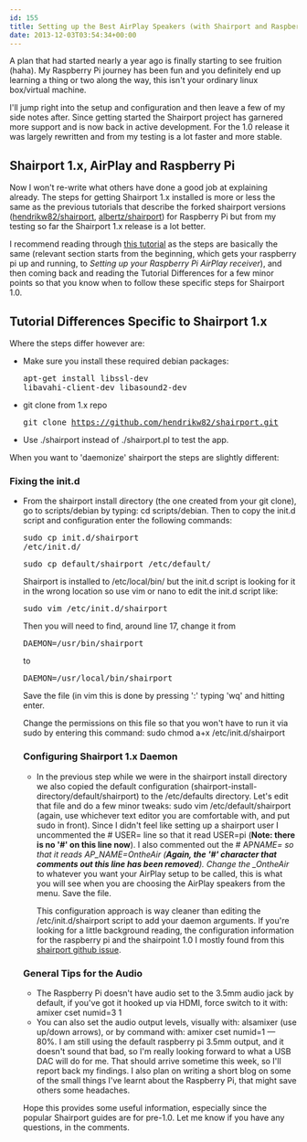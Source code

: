 ```yaml
---
id: 155
title: Setting up the Best AirPlay Speakers (with Shairport and Raspberry Pi)
date: 2013-12-03T03:54:34+00:00
---
```


A plan that had started nearly a year ago is finally starting to see fruition (haha). My Raspberry Pi journey has been fun and you definitely end up learning a thing or two along the way, this isn't your ordinary linux box/virtual machine.

I'll jump right into the setup and configuration and then leave a few of my side notes after. Since getting started the Shairport project has garnered more support and is now back in active development. For the 1.0 release it was largely rewritten and from my testing is a lot faster and more stable.

## **Shairport 1.x, AirPlay and Raspberry Pi**

Now I won't re-write what others have done a good job at explaining already. The steps for getting Shairport 1.x installed is more or less the same as the previous tutorials that describe the forked shairport versions ([hendrikw82/shairport](https://github.com/hendrikw82/shairport), [albertz/shairport](https://github.com/albertz/shairport)) for Raspberry Pi but from my testing so far the Shairport 1.x release is a lot better.

I recommend reading through [this tutorial](http://www.raywenderlich.com/44918/raspberry-pi-airplay-tutorial "Old Shairport Raspberry Pi Tutorial") as the steps are basically the same (relevant section starts from the beginning, which gets your raspberry pi up and running, to _Setting up your Raspberry Pi AirPlay receiver_), and then coming back and reading the Tutorial Differences for a few minor points so that you know when to follow these specific steps for Shairport 1.0.

## Tutorial Differences Specific to Shairport 1.x

Where the steps differ however are:

- Make sure you install these required debian packages: <pre class="lang:default decode:true">apt-get install libssl-dev libavahi-client-dev libasound2-dev</pre>

- git clone from 1.x repo <pre class="crayon-selected">git clone https://github.com/hendrikw82/shairport.git</pre>

- Use <span class="lang:default decode:true crayon-inline">./shairport</span> instead of <span class="lang:default decode:true  crayon-inline ">./shairport.pl</span> to test the app.

When you want to 'daemonize' shairport the steps are slightly different:

### Fixing the init.d

- From the shairport install directory (the one created from your git clone), go to scripts/debian by typing: <span class="lang:default decode:true  crayon-inline">cd scripts/debian</span>. Then to copy the init.d script and configuration enter the following commands: <pre class="lang:default decode:true " >sudo cp init.d/shairport /etc/init.d/</pre>

  <pre class="lang:default decode:true " >sudo cp default/shairport /etc/default/</pre>

  Shairport is installed to /etc/local/bin/ but the init.d script is looking for it in the wrong location so use vim or nano to edit the init.d script like:

  <pre class="lang:default decode:true " >sudo vim /etc/init.d/shairport</pre>

  Then you will need to find, around line 17, change it
  from

  <pre class="lang:default decode:true " >DAEMON=/usr/bin/shairport</pre>

  to

  <pre class="lang:default decode:true " >DAEMON=/usr/local/bin/shairport</pre>

  Save the file (in vim this is done by pressing ':' typing 'wq' and hitting enter.

  Change the permissions on this file so that you won't have to run it via sudo by entering this command:
  <span class="lang:default decode:true  crayon-inline " >sudo chmod a+x /etc/init.d/shairport</span> </li>

  ### Configuring Shairport 1.x Daemon

  - In the previous step while we were in the shairport install directory we also copied the default configuration (<span class="lang:default decode:true  crayon-inline " >shairport-install-directory/default/shairport</span>) to the <span class="lang:default decode:true  crayon-inline " >/etc/defaults</span> directory. Let's edit that file and do a few minor tweaks: <span class="lang:default decode:true  crayon-inline " >sudo vim /etc/default/shairport</span> (again, use whichever text editor you are comfortable with, and put sudo in front). Since I didn't feel like setting up a shairport user I uncommented the <span class="lang:default decode:true  crayon-inline " ># USER=</span> line so that it read <span class="lang:default decode:true  crayon-inline " >USER=pi</span> (**Note: there is no '#' on this line now**). I also commented out the <span class="lang:default decode:true  crayon-inline " ># AP*NAME=</span> so that it reads <span class="lang:default decode:true  crayon-inline " >AP_NAME=OntheAir</span> (**Again, the '#' character that comments out this line has been removed**). Change the \_OntheAir* to whatever you want your AirPlay setup to be called, this is what you will see when you are choosing the AirPlay speakers from the menu. Save the file.</p>
    This configuration approach is way cleaner than editing the /etc/init.d/shairport script to add your daemon arguments. If you're looking for a little background reading, the configuration information for the raspberry pi and the shairpoint 1.0 I mostly found from this [shairport github issue](https://github.com/abrasive/shairport/issues/242 "Shairpoint 1.0 & Raspberry Pi Github Issue"). </li> </ul>

    ### General Tips for the Audio

    - The Raspberry Pi doesn't have audio set to the 3.5mm audio jack by default, if you've got it hooked up via HDMI, force switch to it with: <span class="lang:default decode:true  crayon-inline " >amixer cset numid=3 1</span>
    - You can also set the audio output levels, visually with: <span class="lang:default decode:true  crayon-inline " >alsamixer</span> (use up/down arrows), or by command with: <span class="lang:default decode:true  crayon-inline " >amixer cset numid=1 — 80%</span>.
      I am still using the default raspberry pi 3.5mm output, and it doesn't sound that bad, so I'm really looking forward to what a USB DAC will do for me. That should arrive sometime this week, so I'll report back my findings. I also plan on writing a short blog on some of the small things I've learnt about the Raspberry Pi, that might save others some headaches.

    Hope this provides some useful information, especially since the popular Shairport guides are for pre-1.0. Let me know if you have any questions, in the comments.
